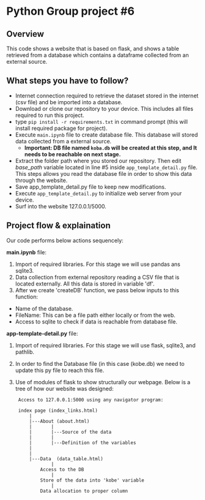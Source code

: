# Python Group project #6

## Overview
This code shows a website that is based on flask, and shows a table retrieved from a database which contains a dataframe
collected from an external source.


## What steps you have to follow?
- Internet connection required to retrieve the dataset stored in the internet (csv file) and be imported into a database.
- Download or clone our repository to your device. This includes all files required to run this project.
- type `pip install -r requirements.txt` in command prompt (this will install required package for project).
- Execute `main.ipynb` file to create database file. This database will stored data collected from a external source.
	* **Important: DB file named `koba.db` will be created at this step, and It needs to be reachable on next stage.**
- Extract the folder path where you stored our repository. Then edit *base_path* variable located in line #5 inside `app_template_detail.py` file.
	This steps allows you read the database file in order to show this data through the website.
- Save app_template_detail.py file to keep new modifications.
- Execute `app_template_detail.py` to initialize web server from your device.
- Surf into the website 127.0.0.1/5000.

## Project flow & explaination

Our code performs below actions sequencely:

**main.ipynb** file:

1. Import of required libraries. For this stage we will use pandas ans sqlite3.
2. Data collection from external repository reading a CSV file that is located externally. All this data is stored in variable 'df'.
3. After we create 'createDB' function, we pass below inputs to this function:
* Name of the database.
* FileName: This can be a file path either locally or from the web. 
* Access to sqlite to check if data is reachable from database file. 
		
**app-template-detail.py** file:

1. Import of required libraries. For this stage we will use flask, sqlite3, and pathlib.
2. In order to find the Database file (in this case (kobe.db) we need to update this py file to reach this file.
3. Use of modules of flask to show structurally our webpage. Below is a tree of how our website was designed:

		Access to 127.0.0.1:5000 using any navigator program:
		
		index page (index_links.html)
			|
			|---About (about.html)
			|		|
			|		|---Source of the data
			|		|
			|		|---Definition of the variables
			|
			|
			|---Data  (data_table.html)
					|
				Access to the DB
					|
				Store of the data into 'kobe' variable
					|
				Data allocation to proper column
			



### 
